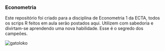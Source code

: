 ### Econometria


Este repositório foi criado para a disciplina de Econometria 1 da ECTA, todos os scrips R feitos em aula serão postados aqui. 
Utilizem com sabedoria e divirtam-se aprendendo uma nova habilidade. Esse é o segredo dos campeões.

![gatoloko](https://github.com/mj-ribeiro/Econometry/blob/master/gato.gif)
